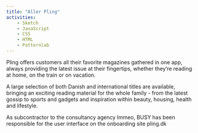```yaml
---
title: "Aller Pling"
activities:
	- Sketch
	- JavaScript
	- CSS
	- HTML
	- Patternlab
---
```


Pling offers customers all their favorite magazines gathered in one app, always providing the latest issue at their fingertips, whether they’re reading at home, on the train or on vacation.

A large selection of both Danish and international titles are available, bringing an exciting reading material for the whole family - from the latest gossip to sports and gadgets and inspiration within beauty, housing, health and lifestyle.

As subcontractor to the consultancy agency Immeo, BUSY has been responsible for the user interface on the onboarding site pling.dk

